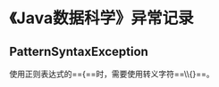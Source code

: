 # 《Java数据科学》异常记录

## PatternSyntaxException

[正则表达式使用异常]: https://blog.csdn.net/zhouxukun123/article/details/79437900	"正则表达式使用异常"

使用正则表达式的=={==时，需要使用转义字符==\\\\{}==。

